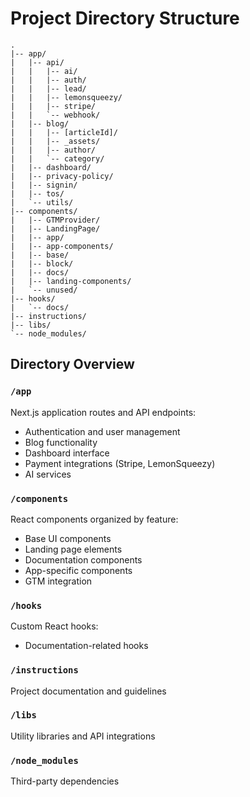 # Project Directory Structure

```
.
|-- app/
|   |-- api/
|   |   |-- ai/
|   |   |-- auth/
|   |   |-- lead/
|   |   |-- lemonsqueezy/
|   |   |-- stripe/
|   |   `-- webhook/
|   |-- blog/
|   |   |-- [articleId]/
|   |   |-- _assets/
|   |   |-- author/
|   |   `-- category/
|   |-- dashboard/
|   |-- privacy-policy/
|   |-- signin/
|   |-- tos/
|   `-- utils/
|-- components/
|   |-- GTMProvider/
|   |-- LandingPage/
|   |-- app/
|   |-- app-components/
|   |-- base/
|   |-- block/
|   |-- docs/
|   |-- landing-components/
|   `-- unused/
|-- hooks/
|   `-- docs/
|-- instructions/
|-- libs/
`-- node_modules/
```

## Directory Overview

### `/app`
Next.js application routes and API endpoints:
- Authentication and user management
- Blog functionality
- Dashboard interface
- Payment integrations (Stripe, LemonSqueezy)
- AI services

### `/components`
React components organized by feature:
- Base UI components
- Landing page elements
- Documentation components
- App-specific components
- GTM integration

### `/hooks`
Custom React hooks:
- Documentation-related hooks

### `/instructions`
Project documentation and guidelines

### `/libs`
Utility libraries and API integrations

### `/node_modules`
Third-party dependencies

